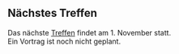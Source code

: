 ## Nächstes Treffen
Das nächste [Treffen](/Treffen/Termine/09_2017/) findet am 1. November statt.  
Ein Vortrag ist noch nicht geplant. 
